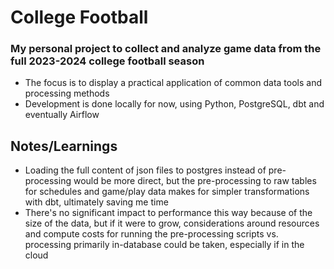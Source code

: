 # College Football

### My personal project to collect and analyze game data from the full 2023-2024 college football season

- The focus is to display a practical application of common data tools and processing methods
- Development is done locally for now, using Python, PostgreSQL, dbt and eventually Airflow


## Notes/Learnings

- Loading the full content of json files to postgres instead of pre-processing would be more direct, but the pre-processing to raw tables for schedules and game/play data makes for simpler transformations with dbt, ultimately saving me time
- There's no significant impact to performance this way because of the size of the data, but if it were to grow, considerations around resources and compute costs for running the pre-processing scripts vs. processing primarily in-database could be taken, especially if in the cloud


